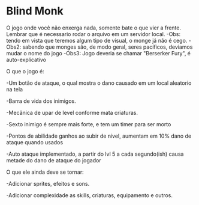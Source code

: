 # Blind Monk
O jogo onde você não enxerga nada, somente bate o que vier a frente.
Lembrar que é necessario rodar o arquivo em um servidor local.
-Obs: tendo em vista que teremos algum tipo de visual, o monge já não é cego.
-Obs2: sabendo que monges são, de modo geral, seres pacíficos, devíamos mudar o nome do jogo
-Obs3: Jogo deveria se chamar "Berserker Fury", é auto-explicativo


O que o jogo é:

-Um botão de ataque, o qual mostra o dano causado em um local aleatorio na tela

-Barra de vida dos inimigos.

-Mecânica de upar de level conforme mata criaturas.

-Sexto inimigo é sempre mais forte, e tem um timer para ser morto

-Pontos de abilidade ganhos ao subir de nivel, aumentam em 10% dano de ataque quando usados

-Auto ataque implementado, a partir do lvl 5 a cada segundo(ish) causa metade do dano de ataque do jogador

O que ele ainda deve se tornar:

-Adicionar sprites, efeitos e sons.

-Adicionar complexidade as skills, criaturas, equipamento e outros.
